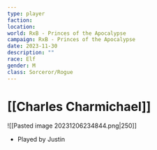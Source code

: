 ```yaml
---
type: player
faction: 
location: 
world: RxB - Princes of the Apocalypse
campaign: RxB - Princes of the Apocalypse
date: 2023-11-30
description: ""
race: Elf
gender: M
class: Sorceror/Rogue
---
```

# [[Charles Charmichael]]

![[Pasted image 20231206234844.png|250]]
- Played by Justin